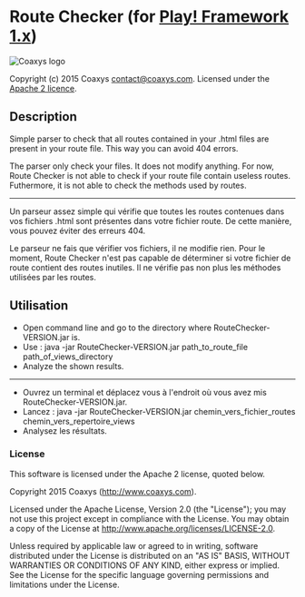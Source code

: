 Route Checker (for [Play! Framework 1.x](https://github.com/playframework/play1))
=======================================

![Coaxys logo](http://www.coaxys.com/public/images/coaxys-logo.svg)

Copyright (c) 2015 Coaxys <contact@coaxys.com>.
Licensed under the [Apache 2 licence](http://www.apache.org/licenses/LICENSE-2.0).

Description
-----------

Simple parser to check that all routes contained in your .html files are
present in your route file. This way you can avoid 404 errors.

The parser only check your files. It does not modify anything.
For now, Route Checker is not able to check if your route file contain
useless routes. Futhermore, it is not able to check the methods used
by routes.

---

Un parseur assez simple qui vérifie que toutes les routes contenues dans
vos fichiers .html sont présentes dans votre fichier route. De cette
manière, vous pouvez éviter des erreurs 404.

Le parseur ne fais que vérifier vos fichiers, il ne modifie rien.
Pour le moment, Route Checker n'est pas capable de déterminer si votre
fichier de route contient des routes inutiles. Il ne vérifie  pas
non plus les méthodes utilisées par les routes.

Utilisation
-----------

* Open command line and go to the directory where RouteChecker-VERSION.jar is.
* Use : java -jar RouteChecker-VERSION.jar path_to_route_file path_of_views_directory
* Analyze the shown results.

---

* Ouvrez un terminal et déplacez vous à l'endroit où vous avez mis RouteChecker-VERSION.jar.
* Lancez : java -jar RouteChecker-VERSION.jar chemin_vers_fichier_routes chemin_vers_repertoire_views
* Analysez les résultats.

### License
This software is licensed under the Apache 2 license, quoted below.

Copyright 2015 Coaxys (http://www.coaxys.com).

Licensed under the Apache License, Version 2.0 (the "License"); you may not use this project except in compliance with the License. You may obtain a copy of the License at http://www.apache.org/licenses/LICENSE-2.0.

Unless required by applicable law or agreed to in writing, software distributed under the License is distributed on an "AS IS" BASIS, WITHOUT WARRANTIES OR CONDITIONS OF ANY KIND, either express or implied. See the License for the specific language governing permissions and limitations under the License.
